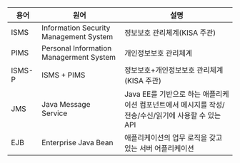 |용어|원어|설명|
|--|--|--|
|ISMS|Information Security Management System|정보보호 관리체계(KISA 주관)|
|PIMS|Personal Information Managerment System|개인정보보호 관리체계|
|ISMS-P|ISMS + PIMS|정보보호+개인정보보호 관리체계(KISA 주관)|
|JMS|Java Message Service|Java EE를 기반으로 하는 애플리케이션 컴포넌트에서 메시지를 작성/전송/수신/읽기에 사용할 수 있는 API|
|EJB|Enterprise Java Bean|애플리케이션의 업무 로직을 갖고 있는 서버 어플리케이션|
